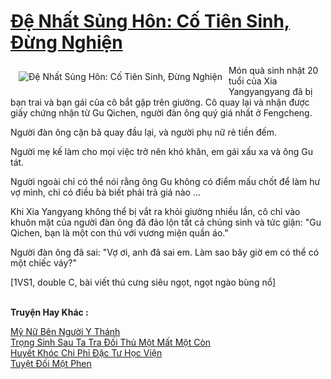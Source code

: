 <a href="https://truyentiki.com/de-nhat-sung-hon-co-tien-sinh-dung-nghien.31518/" title="Đệ Nhất Sủng Hôn: Cố Tiên Sinh, Đừng Nghiện"><h1>Đệ Nhất Sủng Hôn: Cố Tiên Sinh, Đừng Nghiện</h1></a><div style="display:table"><img align="right" style="float: left; padding: 10px;" src="https://truyentiki.com/a/img/str/src/31518.jpg" alt="Đệ Nhất Sủng Hôn: Cố Tiên Sinh, Đừng Nghiện">Món quà sinh nhật 20 tuổi của Xia Yangyangyang đã bị bạn trai và bạn gái của cô bắt gặp trên giường. Cô quay lại và nhận được giấy chứng nhận từ Gu Qichen, người đàn ông quý giá nhất ở Fengcheng. <p></p> Người đàn ông cặn bã quay đầu lại, và người phụ nữ rẻ tiền đếm. <p></p> Người mẹ kế làm cho mọi việc trở nên khó khăn, em gái xấu xa và ông Gu tát. <p></p> Người ngoài chỉ có thể nói rằng ông Gu không có điểm mấu chốt để làm hư vợ mình, chỉ có điều bà biết phải trả giá nào ... <p></p> Khi Xia Yangyang không thể bị vắt ra khỏi giường nhiều lần, cô chỉ vào khuôn mặt của người đàn ông đã đảo lộn tất cả chúng sinh và tức giận: "Gu Qichen, bạn là một con thú với vương miện quần áo." <p></p> Người đàn ông đã sai: "Vợ ơi, anh đã sai em. Làm sao bây giờ em có thể có một chiếc váy?" <p></p> [1VS1, double C, bài viết thú cưng siêu ngọt, ngọt ngào bùng nổ]</div><p><br><b>Truyện Hay Khác :</b></p><a href="https://truyentiki.com/my-nu-ben-nguoi-y-thanh.31517/" alt="Mỹ Nữ Bên Người Y Thánh">Mỹ Nữ Bên Người Y Thánh</a><br/><a href="https://wikitruyen.wordpress.com/2020/06/23/trong-sinh-sau-ta-tra-doi-thu-mot-mat-mot-con/" alt="Trọng Sinh Sau Ta Tra Đối Thủ Một Mất Một Còn">Trọng Sinh Sau Ta Tra Đối Thủ Một Mất Một Còn</a><br/><a href="https://github.com/nownovels/truyenhay/tree/master/truyenhay/30647/README.md" alt="Huyết Khóc Chi Phỉ Đặc Tư Học Viện">Huyết Khóc Chi Phỉ Đặc Tư Học Viện</a><br/><a href="https://github.com/nownovels/top500/tree/master/truyenhay/33898/" alt="Tuyệt Đối Một Phen">Tuyệt Đối Một Phen</a><br/>
